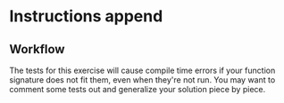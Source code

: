 # Instructions append

## Workflow

The tests for this exercise will cause compile time errors if your function signature does not fit them, even when they're not run.
You may want to comment some tests out and generalize your solution piece by piece.
